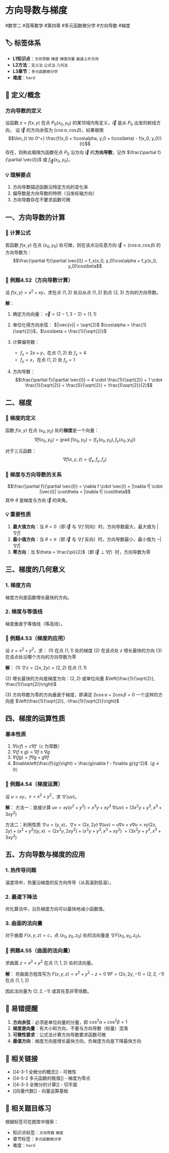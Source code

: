 # 方向导数与梯度

#数学二 #高等数学 #第四章 #多元函数微分学 #方向导数 #梯度

## 🏷️ 标签体系
- **L1知识点**：`方向导数` `梯度` `梯度向量` `最速上升方向`
- **L2方法**：`定义法` `公式法` `几何法`
- **L3章节**：`多元函数微分学`
- **难度**：`hard`

## 📖 定义/概念

### 方向导数的定义
设函数 $z = f(x,y)$ 在点 $P_0(x_0, y_0)$ 的某邻域内有定义，$\vec{l}$ 是从 $P_0$ 出发的射线方向，
设 $\vec{l}$ 的方向余弦为 $(\cos\alpha, \cos\beta)$，如果极限
$$\lim_{t \to 0^+} \frac{f(x_0 + t\cos\alpha, y_0 + t\cos\beta) - f(x_0, y_0)}{t}$$
存在，则称此极限为函数在点 $P_0$ 沿方向 $\vec{l}$ 的**方向导数**，记作 $\frac{\partial f}{\partial \vec{l}}$ 或 $f_{\vec{l}}(x_0, y_0)$。

### 💡 理解要点
1. 方向导数描述函数沿特定方向的变化率
2. 偏导数是方向导数的特例（沿坐标轴方向）
3. 方向导数存在不要求函数可微

## 一、方向导数的计算

### 🔑 计算公式
若函数 $f(x,y)$ 在点 $(x_0, y_0)$ 处可微，则在该点沿任意方向 $\vec{l} = (\cos\alpha, \cos\beta)$ 的方向导数为：
$$\frac{\partial f}{\partial \vec{l}} = f_x(x_0, y_0)\cos\alpha + f_y(x_0, y_0)\cos\beta$$

### 📐 例题4.52（方向导数计算）
设 $f(x,y) = x^2 + xy$，求在点 $(1,2)$ 处沿从点 $(1,2)$ 到点 $(2,3)$ 方向的方向导数。

**解**：
1. 确定方向向量：
   $\vec{v} = (2-1, 3-2) = (1, 1)$
   
2. 单位化得方向余弦：
   $|\vec{v}| = \sqrt{2}$
   $\cos\alpha = \frac{1}{\sqrt{2}}$，$\cos\beta = \frac{1}{\sqrt{2}}$

3. 计算偏导数：
   - $f_x = 2x + y$，在点 $(1,2)$ 处 $f_x = 4$
   - $f_y = x$，在点 $(1,2)$ 处 $f_y = 1$

4. 方向导数：
   $$\frac{\partial f}{\partial \vec{l}} = 4 \cdot \frac{1}{\sqrt{2}} + 1 \cdot \frac{1}{\sqrt{2}} = \frac{5}{\sqrt{2}} = \frac{5\sqrt{2}}{2}$$

## 二、梯度

### 📖 梯度的定义
函数 $f(x,y)$ 在点 $(x_0, y_0)$ 处的**梯度**是一个向量：
$$\nabla f(x_0, y_0) = \text{grad } f(x_0, y_0) = (f_x(x_0, y_0), f_y(x_0, y_0))$$

对于三元函数：
$$\nabla f(x,y,z) = (f_x, f_y, f_z)$$

### 🔑 梯度与方向导数的关系
$$\frac{\partial f}{\partial \vec{l}} = \nabla f \cdot \vec{l} = |\nabla f| \cdot |\vec{l}| \cos\theta = |\nabla f| \cos\theta$$
其中 $\theta$ 是梯度与方向 $\vec{l}$ 的夹角。

### 💡 重要性质
1. **最大值方向**：当 $\theta = 0$（即 $\vec{l}$ 与 $\nabla f$ 同向）时，方向导数最大，最大值为 $|\nabla f|$
2. **最小值方向**：当 $\theta = \pi$（即 $\vec{l}$ 与 $\nabla f$ 反向）时，方向导数最小，最小值为 $-|\nabla f|$
3. **零方向**：当 $\theta = \frac{\pi}{2}$（即 $\vec{l} \perp \nabla f$）时，方向导数为零

## 三、梯度的几何意义

### 1. 梯度方向
梯度方向是函数增长最快的方向。

### 2. 梯度与等值线
梯度垂直于等值线（等高线）。

### 📐 例题4.53（梯度的应用）
设 $z = x^2 + y^2$，求：
(1) 在点 $(1,1)$ 处的梯度
(2) 在该点处 $z$ 增长最快的方向
(3) 在该点处沿哪个方向的方向导数为零

**解**：
(1) $\nabla z = (2x, 2y) = (2, 2)$ 在点 $(1,1)$

(2) 增长最快的方向是梯度方向：$(2, 2)$ 或单位向量 $\left(\frac{1}{\sqrt{2}}, \frac{1}{\sqrt{2}}\right)$

(3) 方向导数为零的方向垂直于梯度，即满足 $2\cos\alpha + 2\cos\beta = 0$
   一个这样的方向是 $\left(\frac{1}{\sqrt{2}}, -\frac{1}{\sqrt{2}}\right)$

## 四、梯度的运算性质

### 基本性质
1. $\nabla(cf) = c\nabla f$（$c$ 为常数）
2. $\nabla(f \pm g) = \nabla f \pm \nabla g$
3. $\nabla(fg) = f\nabla g + g\nabla f$
4. $\nabla\left(\frac{f}{g}\right) = \frac{g\nabla f - f\nabla g}{g^2}$（$g \neq 0$）

### 📐 例题4.54（梯度运算）
设 $u = xy$，$v = x^2 + y^2$，求 $\nabla(uv)$。

**解**：
方法一：直接计算
$uv = xy(x^2 + y^2) = x^3y + xy^3$
$\nabla(uv) = (3x^2y + y^3, x^3 + 3xy^2)$

方法二：利用性质
$\nabla u = (y, x)$，$\nabla v = (2x, 2y)$
$\nabla(uv) = u\nabla v + v\nabla u = xy(2x, 2y) + (x^2 + y^2)(y, x)$
$= (2x^2y, 2xy^2) + (x^2y + y^3, x^3 + xy^2)$
$= (3x^2y + y^3, x^3 + 3xy^2)$

## 五、方向导数与梯度的应用

### 1. 热传导问题
温度场中，热量沿梯度的反方向传导（从高温到低温）。

### 2. 最速下降法
优化算法中，沿负梯度方向可以最快地减小函数值。

### 3. 曲面的法向量
对于曲面 $F(x,y,z) = c$，点 $(x_0,y_0,z_0)$ 处的法向量是 $\nabla F(x_0,y_0,z_0)$。

### 📐 例题4.55（曲面的法向量）
求曲面 $z = x^2 + y^2$ 在点 $(1,1,2)$ 处的法向量。

**解**：
将曲面方程改写为 $F(x,y,z) = x^2 + y^2 - z = 0$
$\nabla F = (2x, 2y, -1) = (2, 2, -1)$ 在点 $(1,1,2)$

因此法向量为 $(2, 2, -1)$ 或其任意非零倍数。

## 🎯 易错提醒

1. **方向余弦**：必须是单位向量的分量，即 $\cos^2\alpha + \cos^2\beta = 1$
2. **梯度是向量**：有大小和方向，不要与方向导数（标量）混淆
3. **可微性要求**：公式法计算方向导数要求函数可微
4. **最值方向**：梯度方向是增长最快方向，负梯度方向是下降最快方向

## 🔗 相关链接
- [[4-3-1 全微分的概念]] - 可微性
- [[4-5-2 多元函数的极值]] - 梯度为零点
- [[4-3-3 全微分的计算]] - 切平面
- [[向量代数]] - 向量运算基础

## 🔗 相关题目练习
根据标签可在题库中搜索：
- 知识点标签：`方向导数` `梯度`
- 章节标签：`多元函数微分学`
- 难度：`hard`